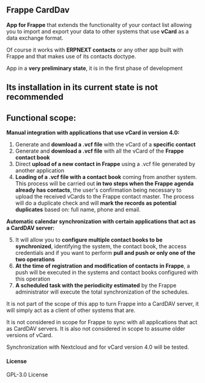 ## Frappe CardDav

**App for Frappe** that extends the functionality of your contact list allowing you to import and export your data to other systems that use **vCard** as a data exchange format.

Of course it works with **ERPNEXT contacts** or any other app built with Frappe and that makes use of its contacts doctype.

App in a **very preliminary state**, it is in the first phase of development 
## Its installation in its current state is not recommended 

## Functional scope:

**Manual integration with applications that use vCard in version 4.0:**

1. Generate and **download a .vcf file** with the vCard of a **specific contact**
2. Generate and **download a .vcf file** with all the vCard of the **Frappe contact book**
3. Direct **upload of a new contact in Frappe** using a .vcf file generated by another application
4. **Loading of a .vcf file with a contact book** coming from another system. This process will be carried out **in two steps when the Frappe agenda already has contacts**, the user's confirmation being necessary to upload the received vCards to the Frappe contact master. The process will do a duplicate check and will **mark the records as potential duplicates** based on: full name, phone and email.
 
**Automatic calendar synchronization with certain applications that act as a CardDAV server:**

5. It will allow you to **configure multiple contact books to be synchronized**, identifying the system, the contact book, the access credentials and if you want to perform **pull and push or only one of the two operations**
6. **At the time of registration and modification of contacts in Frappe**, a push will be executed in the systems and contact books configured with this operation
7. **A scheduled task with the periodicity estimated** by the Frappe administrator will execute the total synchronization of the schedules.




It is not part of the scope of this app to turn Frappe into a CardDAV server, it will simply act as a client of other systems that are.

It is not considered in scope for Frappe to sync with all applications that act as CardDAV servers. It is also not considered in scope to assume older versions of vCard.
 
Synchronization with Nextcloud and for vCard version 4.0 will be tested.

#### License

GPL-3.0 License
